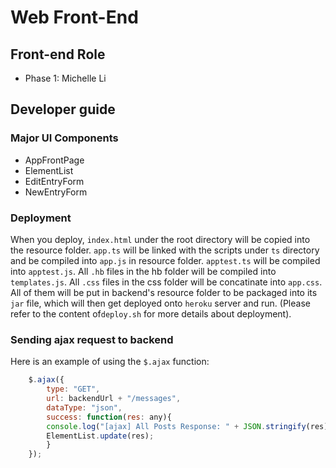 # Web Front-End

## Front-end Role
- Phase 1: Michelle Li

## Developer guide

### Major UI Components
- AppFrontPage
- ElementList
- EditEntryForm
- NewEntryForm

### Deployment
When you deploy, `index.html` under the root directory will be copied into the
resource folder. `app.ts` will be linked with the scripts under `ts` directory
and be compiled into `app.js` in resource folder. `apptest.ts` will be compiled
into `apptest.js`. All `.hb` files in the hb folder will be compiled into `templates.js`. 
All `.css` files in the css folder will be concatinate into `app.css`. All of 
them will be put in backend's resource folder to be packaged into its `jar` file, 
which will then get deployed onto `heroku` server and run. (Please refer to the 
content of`deploy.sh` for more details about deployment).

### Sending ajax request to backend
Here is an example of using the `$.ajax` function:

```javascript
	$.ajax({
		type: "GET",
		url: backendUrl + "/messages",
		dataType: "json",
		success: function(res: any){
		console.log("[ajax] All Posts Response: " + JSON.stringify(res));
		ElementList.update(res);
		}
	});
```


